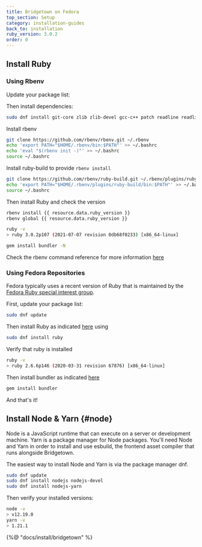 ```yaml
---
title: Bridgetown on Fedora
top_section: Setup
category: installation-guides
back_to: installation
ruby_version: 3.0.2
order: 0
---
```


## Install Ruby

### Using Rbenv

Update your package list:

Then install dependencies:

```sh
sudo dnf install git-core zlib zlib-devel gcc-c++ patch readline readline-devel libyaml-devel libffi-devel openssl-devel make bzip2 autoconf automake libtool bison curl sqlite-devel
```
Install rbenv

```sh
git clone https://github.com/rbenv/rbenv.git ~/.rbenv
echo 'export PATH="$HOME/.rbenv/bin:$PATH"' >> ~/.bashrc
echo 'eval "$(rbenv init -)"' >> ~/.bashrc
source ~/.bashrc
```

Install ruby-build to provide `rbenv install`
```sh
git clone https://github.com/rbenv/ruby-build.git ~/.rbenv/plugins/ruby-build
echo 'export PATH="$HOME/.rbenv/plugins/ruby-build/bin:$PATH"' >> ~/.bashrc
source ~/.bashrc
```
Then install Ruby and check the version
```sh
rbenv install {{ resource.data.ruby_version }}
rbenv global {{ resource.data.ruby_version }}

ruby -v
> ruby 3.0.2p107 (2021-07-07 revision 0db68f0233) [x86_64-linux]

gem install bundler -N
````

Check the rbenv command reference for more information [here](https://github.com/rbenv/rbenv#command-reference)


### Using Fedora Repositories

Fedora typically uses a recent version of Ruby that is maintained by the 
[Fedora Ruby special interest group](https://fedoraproject.org/wiki/SIGs/Ruby).

First, update your package list:

```sh
sudo dnf update
```

Then install Ruby as indicated [here](https://developer.fedoraproject.org/tech/languages/ruby/ruby-installation.html) using

```sh
sudo dnf install ruby
```

Verify that ruby is installed

```sh
ruby -v
> ruby 2.6.6p146 (2020-03-31 revision 67876) [x86_64-linux]
```
Then install bundler as indicated [here](https://developer.fedoraproject.org/tech/languages/ruby/bundler-installation.html)

```sh
gem install bundler
```

And that's it! 

## Install Node & Yarn {#node}

Node is a JavaScript runtime that can execute on a server or development machine. Yarn
is a package manager for Node packages. You'll need Node and Yarn in order to install
and use esbuild, the frontend asset compiler that runs alongside Bridgetown.

The easiest way to install Node and Yarn is via the package manager dnf.

```sh
sudo dnf update
sudo dnf install nodejs nodejs-devel
sudo dnf install nodejs-yarn
```

Then verify your installed versions:

```sh
node -v
> v12.19.0
yarn -v
> 1.21.1
```


{%@ "docs/install/bridgetown" %}
